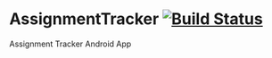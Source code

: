 # AssignmentTracker [![Build Status](https://travis-ci.com/rydohg/AssignmentTracker.svg?token=B5J1qijcTGtPuspdzHny&branch=master)](https://travis-ci.com/rydohg/AssignmentTracker)
Assignment Tracker Android App

